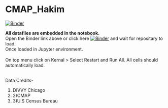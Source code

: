 # CMAP_Hakim

[![Binder](https://mybinder.org/badge_logo.svg)](https://mybinder.org/v2/gh/mihakim2/CMAP_Hakim/main?filepath=Hakim_Submission.ipynb)

**All datafiles are embedded in the notebook.**<br>
Open the Binder link above or click here [![Binder](https://mybinder.org/badge_logo.svg)](https://mybinder.org/v2/gh/mihakim2/CMAP_Hakim/main?filepath=Hakim_Submission.ipynb) and wait for repositary to load.<br>
Once loaded in Jupyter environment. <br> <br>On top menu click on Kernal > Select Restart and Run All. All cells should automatically load.
<br><br>


Data Credits-<br>
1) DIVVY Chicago<br>
2) 2)CMAP<br>
3) 3)U.S Census Bureau

